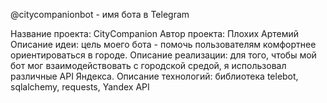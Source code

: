 @citycompanionbot - имя бота в Telegram

Название проекта: CityCompanion
Автор проекта: Плохих Артемий
Описание идеи: цель моего бота - помочь пользователям комфортнее ориентироваться в городе.
Описание реализации: для того, чтобы мой бот мог взаимодействовать с городской средой, я использовал различные API Яндекса.
Описание технологий: библиотека telebot, sqlalchemy, requests, Yandex API
